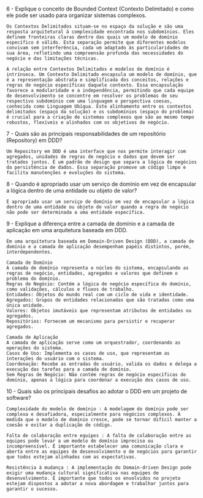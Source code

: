6 -  Explique o conceito de Bounded Context (Contexto Delimitado) e como ele pode ser usado para organizar sistemas complexos. 

    Os Contextos Delimitados situam-se no espaço da solução e são uma resposta arquitetural à complexidade encontrada nos subdomínios. Eles definem fronteiras claras dentro das quais um modelo de domínio específico é válido. Esta separação permite que diferentes modelos convivam sem interferência, cada um adaptado às particularidades de sua área, refletindo uma compreensão profunda das necessidades do negócio e das limitações técnicas.
    
    A relação entre Contextos Delimitados e modelos de domínio é intrínseca. Um Contexto Delimitado encapsula um modelo de domínio, que é a representação abstrata e simplificada dos conceitos, relações e regras de negócio específicas daquele contexto. Essa encapsulação favorece a modularidade e a independência, permitindo que cada equipe de desenvolvimento se concentre em resolver os problemas de seu respectivo subdomínio com uma linguagem e perspectiva coesas, conhecida como Linguagem Ubíqua. Este alinhamento entre os contextos delimitados (espaço da solução) e os subdomínios (espaço do problema) é crucial para a criação de sistemas complexos que são ao mesmo tempo robustos, flexíveis e alinhados com os objetivos de negócio.

 7 - Quais são as principais responsabilidades de um repositório (Repository) em DDD?
    
    Um Repository em DDD é uma interface que nos permite interagir com agregados, unidades de regras de negócio e dados que devem ser tratados juntos. É um padrão de design que separa a lógica de negócios da persistência de dados. Essa separação promove um código limpo e facilita manutenções e evoluções do sistema.

8 -  Quando é apropriado usar um serviço de domínio em vez de encapsular a lógica dentro de uma entidade ou objeto de valor?  

    É apropriado usar um serviço de domínio em vez de encapsular a lógica dentro de uma entidade ou objeto de valor quando a regra de negócio não pode ser determinada a uma entidade específica.

9 -  Explique a diferença entre a camada de domínio e a camada de aplicação em uma arquitetura baseada em DDD.

    Em uma arquitetura baseada em Domain-Driven Design (DDD), a camada de domínio e a camada de aplicação desempenham papéis distintos, porém, interdependentes.
    
    Camada de Domínio
    A camada de domínio representa o núcleo do sistema, encapsulando as regras de negócio, entidades, agregados e valores que definem o problema do domínio.
    Regras de Negócio: Contém a lógica de negócio específica do domínio, como validações, cálculos e fluxos de trabalho.
    Entidades: Objetos do mundo real com um ciclo de vida e identidade.
    Agregados: Grupos de entidades relacionadas que são tratadas como uma única unidade.
    Valores: Objetos imutáveis que representam atributos de entidades ou agregados.
    Repositórios: Fornecem um mecanismo para persistir e recuperar agregados.
    
    Camada de Aplicação
    A camada de aplicação serve como um orquestrador, coordenando as operações do sistema.
    Casos de Uso: Implementa os casos de uso, que representam as interações do usuário com o sistema.
    Coordenação: Recebe as entradas do usuário, valida os dados e delega a execução das tarefas para a camada de domínio.
    Sem Regras de Negócio: Não contém regras de negócio específicas do domínio, apenas a lógica para coordenar a execução dos casos de uso.

10 -  Quais são os principais desafios ao adotar o DDD em um projeto de software?

    Complexidade do modelo de domínio : A modelagem do domínio pode ser complexa e desafiadora, especialmente para negócios complexos. À medida que o modelo de domínio cresce, pode se tornar difícil manter a coesão e evitar a duplicação de código.
    
    Falta de colaboração entre equipes : A falta de colaboração entre as equipes pode levar a um modelo de domínio impreciso ou incompreensível. É importante estabelecer uma comunicação clara e aberta entre as equipes de desenvolvimento e de negócios para garantir que todos estejam alinhados com as expectativas.
    
    Resistência à mudança : A implementação do Domain-driven Design pode exigir uma mudança cultural significativa nas equipes de desenvolvimento. É importante que todos os envolvidos no projeto estejam dispostos a adotar a nova abordagem e trabalhar juntos para garantir o sucesso.
